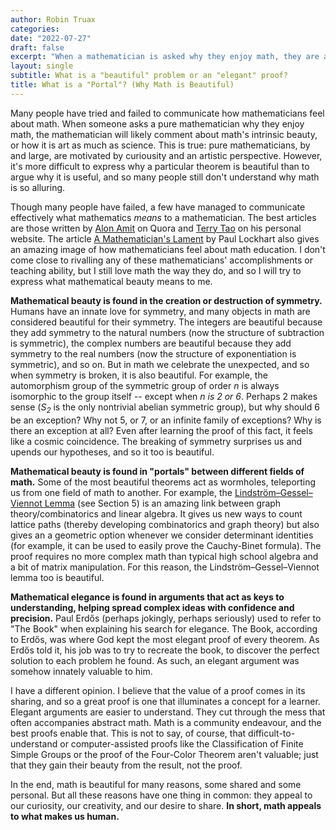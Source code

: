 ```yaml
---
author: Robin Truax
categories:
date: "2022-07-27"
draft: false
excerpt: "When a mathematician is asked why they enjoy math, they are as likely to comment about math's intrinsic beauty or artistic elements as they are to mention its usefulness or ubiquity in science. However, it is more difficult to express to non-mathematicians why a particular idea or proof is beautiful than why it is useful, and so the gap between mathematicians and non-mathematicians on why math is alluring persists. Mathematical beauty means something different to each person: in this post, I express what it means to me."
layout: single
subtitle: What is a "beautiful" problem or an "elegant" proof?
title: What is a "Portal"? (Why Math is Beautiful)
---
```

<p>Many people have tried and failed to communicate how mathematicians feel about math. When someone asks a pure mathematician why they enjoy math, the mathematician will likely comment about math's intrinsic beauty, or how it is art as much as science. This is true: pure mathematicians, by and large, are motivated by curiousity and an artistic perspective. However, it's more difficult to express why a particular theorem is beautiful than to argue why it is useful, and so many people still don't understand why math is so alluring.</p>
		  <p>Though many people have failed, a few have managed to communicate effectively what mathematics <i>means</i> to a mathematician. The best articles are those written by <a href="https://www.quora.com/What-makes-mathematics-beautiful/answer/Alon-Amit">Alon Amit</a> on Quora and <a href="https://terrytao.wordpress.com/career-advice/does-one-have-to-be-a-genius-to-do-maths/">Terry Tao</a> on his personal website. The article <a href="https://www.maa.org/external_archive/devlin/LockhartsLament.pdf">A Mathematician's Lament</a> by Paul Lockhart also gives an amazing image of how mathematicians feel about math education. I don't come close to rivalling any of these mathematicians' accomplishments or teaching ability, but I still love math the way they do, and so I will try to express what mathematical beauty means to me.</p>
		  <p><b>Mathematical beauty is found in the creation or destruction of symmetry.</b> Humans have an innate love for symmetry, and many objects in math are considered beautiful for their symmetry. The integers are beautiful because they add symmetry to the natural numbers (now the structure of subtraction is symmetric), the complex numbers are beautiful because they add symmetry to the real numbers (now the structure of exponentiation is symmetric), and so on. But in math we celebrate the unexpected, and so when symmetry is broken, it is also beautiful. For example, the automorphism group of the symmetric group of order <i>n</i> is always isomorphic to the group itself -- except when <i>n is 2 or 6</i>. Perhaps 2 makes sense (<i>S<sub>2</sub></i> is the only nontrivial abelian symmetric group), but why should 6 be an exception? Why not 5, or 7, or an infinite family of exceptions? Why is there an exception at all? Even after learning the proof of this fact, it feels like a cosmic coincidence. The breaking of symmetry surprises us and upends our hypotheses, and so it too is beautiful.</p>
		  <p><b>Mathematical beauty is found in "portals" between different fields of math.</b> Some of the most beautiful theorems act as wormholes, teleporting us from one field of math to another. For example, the <a href="http://web.stanford.edu/~truax/notes/Graph_Theory.pdf">Lindström–Gessel–Viennot Lemma</a> (see Section 5) is an amazing link between graph theory/combinatorics and linear algebra. It gives us new ways to count lattice paths (thereby developing combinatorics and graph theory) but also gives an a geometric option whenever we consider determinant identities (for example, it can be used to easily prove the Cauchy-Binet formula). The proof requires no more complex math than typical high school algebra and a bit of matrix manipulation. For this reason, the Lindström–Gessel–Viennot lemma too is beautiful.</p>
		  <p><b>Mathematical elegance is found in arguments that act as keys to understanding, helping spread complex ideas with confidence and precision.</b> Paul Erdős (perhaps jokingly, perhaps seriously) used to refer to "The Book" when explaining his search for elegance. The Book, according to Erdős, was where God kept the most elegant proof of every theorem. As Erdős told it, his job was to try to recreate the book, to discover the perfect solution to each problem he found. As such, an elegant argument was somehow innately valuable to him.</p>
		  <p>I have a different opinion. I believe that the value of a proof comes in its sharing, and so a great proof is one that illuminates a concept for a learner. Elegant arguments are easier to understand. They cut through the mess that often accompanies abstract math. Math is a community endeavour, and the best proofs enable that. This is not to say, of course, that difficult-to-understand or computer-assisted proofs like the Classification of Finite Simple Groups or the proof of the Four-Color Theorem aren't valuable; just that they gain their beauty from the result, not the proof.</p>
		  <p>In the end, math is beautiful for many reasons, some shared and some personal. But all these reasons have one thing in common: they appeal to our curiosity, our creativity, and our desire to share. <b>In short, math appeals to what makes us human.</b></p>
      